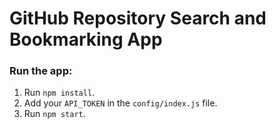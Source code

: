 # GitHub Repository Search and Bookmarking App

### Run the app:

1. Run ``` npm install ```.
2. Add your ``` API_TOKEN ``` in the ``` config/index.js ``` file.
3. Run ``` npm start ```.
